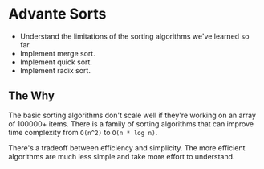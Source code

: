 # Advante Sorts

- Understand the limitations of the sorting algorithms we've learned so far.
- Implement merge sort.
- Implement quick sort.
- Implement radix sort.

## The Why

The basic sorting algorithms don't scale well if they're working on an array of 100000+ items. There is a family of sorting algorithms that can improve time complexity from `O(n^2)` to `O(n * log n)`.

There's a tradeoff between efficiency and simplicity. The more efficient algorithms are much less simple and take more effort to understand.

